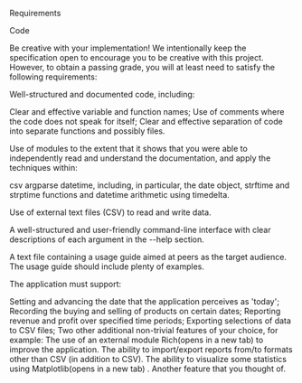 Requirements

Code

Be creative with your implementation! We intentionally keep the specification open to encourage you to be creative with this project. However, to obtain a passing grade, you will at least need to satisfy the following requirements:


Well-structured and documented code, including: 

Clear and effective variable and function names;
Use of comments where the code does not speak for itself;
Clear and effective separation of code into separate functions and possibly files.

Use of modules to the extent that it shows that you were able to independently read and understand the documentation, and apply the techniques within:

csv
argparse
datetime, including, in particular, the date object, strftime and strptime functions and datetime arithmetic using timedelta.

Use of external text files (CSV) to read and write data.


A well-structured and user-friendly command-line interface with clear descriptions of each argument in the --help section.


A text file containing a usage guide aimed at peers as the target audience. The usage guide should include plenty of examples.


The application must support: 

Setting and advancing the date that the application perceives as 'today';
Recording the buying and selling of products on certain dates;
Reporting revenue and profit over specified time periods;
Exporting selections of data to CSV files;
Two other additional non-trivial features of your choice, for example:
The use of an external module Rich(opens in a new tab) to improve the application.
The ability to import/export reports from/to formats other than CSV (in addition to CSV).
The ability to visualize some statistics using Matplotlib(opens in a new tab) .
Another feature that you thought of.